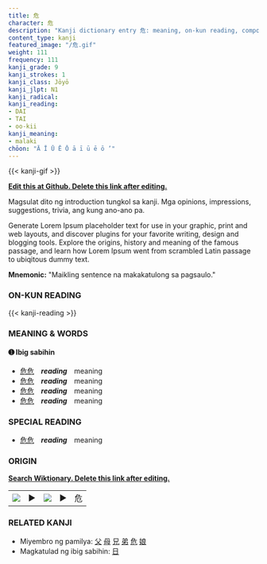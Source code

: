 ```yaml
---
title: 危
character: 危
description: "Kanji dictionary entry 危: meaning, on-kun reading, compounds, origin, related kanji"
content_type: kanji
featured_image: "/危.gif"
weight: 111
frequency: 111
kanji_grade: 9
kanji_strokes: 1
kanji_class: Jōyō
kanji_jlpt: N1
kanji_radical: 
kanji_reading: 
- DAI
- TAI
- oo-kii
kanji_meaning:
- malaki
chōon: "Ā Ī Ū Ē Ō ā ī ū ē ō ’"
---
```

[//]: # (Don't edit the line below. Kanji animated GIF code is automatically generated.)
{{< kanji-gif >}}

[//]: # (Edit below this line.)

**[Edit this at Github. Delete this link after editing.](https://github.com/tim0g/tim/tree/main/content/kanji/危/index.md)**

Magsulat dito ng introduction tungkol sa kanji. Mga opinions, impressions, suggestions, trivia, ang kung ano-ano pa.

Generate Lorem Ipsum placeholder text for use in your graphic, print and web layouts, and discover plugins for your favorite writing, design and blogging tools. Explore the origins, history and meaning of the famous passage, and learn how Lorem Ipsum went from scrambled Latin passage to ubiqitous dummy text.
 
**Mnemonic:** "Maikling sentence na makakatulong sa pagsaulo."

### ON-KUN READING

[//]: # (Don't edit the line below. ON-KUN READING code is automatically generated.)
{{< kanji-reading >}}

### MEANING & WORDS

#### ➊ **Ibig sabihin**
  - [危](../危)[危](../危)　***reading***　meaning
  - [危](../危)[危](../危)　***reading***　meaning
  - [危](../危)[危](../危)　***reading***　meaning
  - [危](../危)[危](../危)　***reading***　meaning

### SPECIAL READING
  - [危](../危)[危](../危)　***reading***　meaning

### ORIGIN

**[Search Wiktionary. Delete this link after editing.](https://wiktionary.org/wiki/危)**
<table class="kanji-table"><tr><td>
<img src="60px-危-bronze.svg.png">
</td><td>▶</td><td>
<img src="60px-危-oracle.svg.png">
</td><td>▶</td>
<td class="kanji-origin">危</td>
</tr></table>

### RELATED KANJI
- Miyembro ng pamilya: [父](../父) [母](../母) [兄](../兄) [弟](../弟) [危](../危) [娘](../娘)
- Magkatulad ng ibig sabihin: [日](../日)
